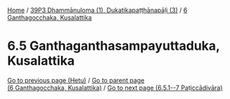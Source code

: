 
[Home](/) / [39P3 Dhammānuloma (1), Dukatikapaṭṭhānapāḷi (3)](../../39P3.md) / [6 Ganthagocchaka, Kusalattika](../6.md)

# 6.5 Ganthaganthasampayuttaduka, Kusalattika


[Go to previous page (Hetu)](6.4/6.4.1--7/Paccayacatukka/Hetu.md) / [Go to parent page (6 Ganthagocchaka, Kusalattika)](../6.md) / [Go to next page (6.5.1--7 Paṭiccādivāra)](6.5/6.5.1--7.md)


